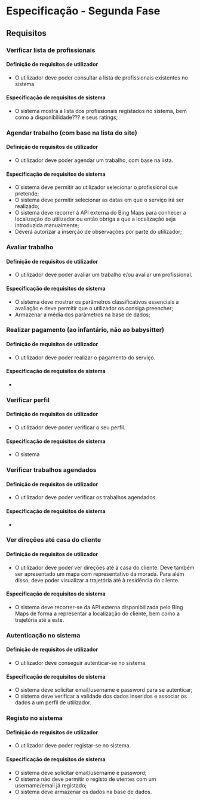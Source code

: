 # Especificação - Segunda Fase

## Requisitos
### Verificar lista de profissionais
#### Definição de requisitos de utilizador
* O utilizador deve poder consultar a lista de profissionais existentes no sistema.

#### Especificação de requisitos de sistema
* O sistema mostra a lista dos profissionais registados no sistema, bem como a disponibilidade??? e seus ratings;

### Agendar trabalho (com base na lista do site)
#### Definição de requisitos de utilizador
* O utilizador deve poder agendar um trabalho, com base na lista.

#### Especificação de requisitos de sistema
* O sistema deve permitir ao utilizador selecionar o profissional que pretende;
* O sistema deve permitir selecionar as datas em que o serviço irá ser realizado;
* O sistema deve recorrer à API externa do Bing Maps para conhecer a localização do utilizador ou então obriga a que a localização seja introduzida manualmente;
* Deverá autorizar a inserção de observações por parte do utilizador;

### Avaliar trabalho
#### Definição de requisitos de utilizador
* O utilizador deve poder avaliar um trabalho e/ou avaliar um profissional.

#### Especificação de requisitos de sistema
* O sistema deve mostrar os parâmetros classificativos essenciais à avaliação e deve permitir que o utilizador os consiga preencher;
* Armazenar a média dos parâmetros na base de dados;

### Realizar pagamento (ao infantário, não ao babysitter)
#### Definição de requisitos de utilizador
* O utilizador deve poder realizar o pagamento do serviço.

#### Especificação de requisitos de sistema
*

### Verificar perfil
#### Definição de requisitos de utilizador
* O utilizador deve poder verificar o seu perfil.

#### Especificação de requisitos de sistema
* O sistema

### Verificar trabalhos agendados
#### Definição de requisitos de utilizador
* O utilizador deve poder verificar os trabalhos agendados.

#### Especificação de requisitos de sistema
*

### Ver direções até casa do cliente
#### Definição de requisitos de utilizador
* O utilizador deve poder ver direções até à casa do cliente. Deve também ser apresentado um mapa com representativo da morada. Para além disso, deve poder visualizar a trajetória até à residência do cliente.

#### Especificação de requisitos de sistema
* O sistema deve recorrer-se da API externa disponibilizada pelo Bing Maps de forma a representar a localização do cliente, bem como a trajetória até a este.

### Autenticação no sistema
#### Definição de requisitos de utilizador
* O utilizador deve conseguir autenticar-se no sistema.

#### Especificação de requisitos de sistema
* O sistema deve solicitar email/username e password para se autenticar;
* O sistema deve verificar a validade dos dados inseridos e associar os dados a um perfil de utilizador.

### Registo no sistema
#### Definição de requisitos de utilizador
* O utilizador deve poder registar-se no sistema.

#### Especificação de requisitos de sistema
* O sistema deve solicitar email/username e password;
* O sistema não deve permitir o registo de utentes com um username/email já registado;
* O sistema deve armazenar os dados na base de dados.
